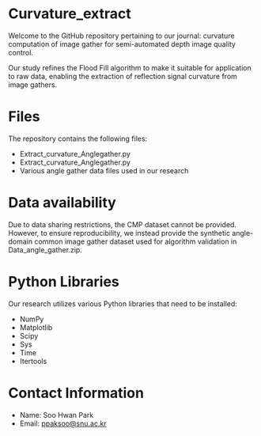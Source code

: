 # Curvature_extract
Welcome to the GitHub repository pertaining to our journal: curvature computation of image gather for semi-automated depth image quality control.

Our study refines the Flood Fill algorithm to make it suitable for application to raw data, enabling the extraction of reflection signal curvature from image gathers.

# Files
The repository contains the following files:
* Extract_curvature_Anglegather.py
* Extract_curvature_Anglegather.py
* Various angle gather data files used in our research

# Data availability
Due to data sharing restrictions, the CMP dataset cannot be provided.  
However, to ensure reproducibility, we instead provide the synthetic angle-domain common image gather dataset used for algorithm validation in Data_angle_gather.zip.


# Python Libraries
Our research utilizes various Python libraries that need to be installed:
* NumPy
* Matplotlib
* Scipy
* Sys
* Time
* Itertools

# Contact Information
* Name: Soo Hwan Park
* Email: ppaksoo@snu.ac.kr
